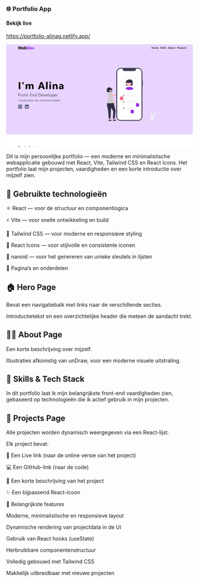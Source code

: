 
### 🌐 Portfolio App

####  Bekijk live
https://portfolio-alinag.netlify.app/

![react-portfolio](https://github.com/AlinaAMG/Portfolio-react-tailwind/blob/master/src/assets/tailwind-portfolio.png)

Dit is mijn persoonlijke portfolio — een moderne en minimalistische webapplicatie gebouwd met React, Vite, Tailwind CSS en React Icons.
Het portfolio laat mijn projecten, vaardigheden en een korte introductie over mijzelf zien.

## 🚀 Gebruikte technologieën

⚛️ React — voor de structuur en componentlogica

⚡ Vite — voor snelle ontwikkeling en build

🎨 Tailwind CSS — voor moderne en responsieve styling

💎 React Icons — voor stijlvolle en consistente iconen

🧩 nanoid — voor het genereren van unieke sleutels in lijsten

📄 Pagina’s en onderdelen

## 🏠 Hero Page

Bevat een navigatiebalk met links naar de verschillende secties.

Introductietekst en een overzichtelijke header die meteen de aandacht trekt.

## 👩‍💻 About Page

Een korte beschrijving over mijzelf.

Illustraties afkomstig van unDraw, voor een moderne visuele uitstraling.

## 🧰 Skills & Tech Stack

In dit portfolio laat ik mijn belangrijkste front-end vaardigheden zien, gebaseerd op technologieën die ik actief gebruik in mijn projecten.

## 💼 Projects Page

Alle projecten worden dynamisch weergegeven via een React-lijst.

Elk project bevat:

🔗 Een Live link (naar de online versie van het project)

💻 Een GitHub-link (naar de code)

🧠 Een korte beschrijving van het project

✨ Een bijpassend React-icoon

🧠 Belangrijkste features

Moderne, minimalistische en responsieve layout

Dynamische rendering van projectdata in de UI

Gebruik van React hooks (useState)

Herbruikbare componentenstructuur

Volledig gebouwd met Tailwind CSS 

Makkelijk uitbreidbaar met nieuwe projecten
